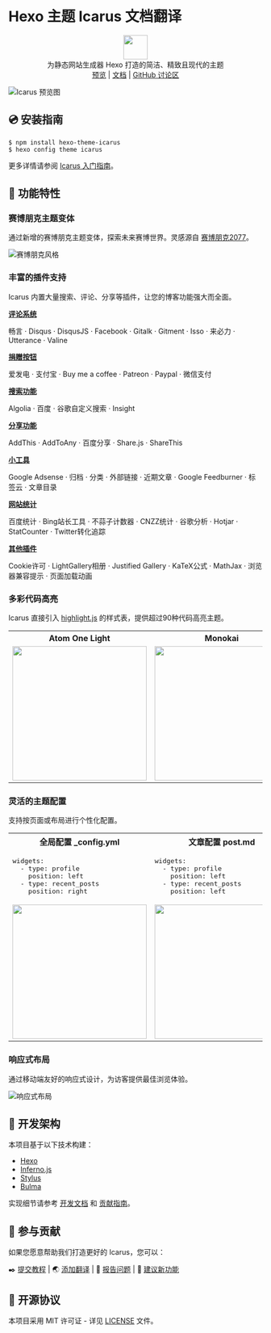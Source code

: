 # Hexo 主题 Icarus 文档翻译

<p align="center" class="mb-2">
<img class="not-gallery-item" height="48" src="https://ppoffice.github.io/hexo-theme-icarus/img/logo.svg">
<br> 为静态网站生成器 Hexo 打造的简洁、精致且现代的主题
<br>
<a href="https://ppoffice.github.io/hexo-theme-icarus/">预览</a> |
<a href="https://ppoffice.github.io/hexo-theme-icarus/categories/">文档</a> |
<a href="https://github.com/ppoffice/hexo-theme-icarus/discussions">GitHub 讨论区</a>
<br>
</p>

![](https://ppoffice.github.io/hexo-theme-icarus/gallery/preview.png?1 "Icarus 预览图")

## :cd: 安装指南

```shell
$ npm install hexo-theme-icarus
$ hexo config theme icarus
```

更多详情请参阅 [Icarus 入门指南](https://ppoffice.github.io/hexo-theme-icarus/uncategorized/getting-started-with-icarus/)。

## :gift: 功能特性

### 赛博朋克主题变体

通过新增的赛博朋克主题变体，探索未来赛博世界。灵感源自 [赛博朋克2077](https://www.cyberpunk.net)。

![赛博朋克风格](https://ppoffice.github.io/hexo-theme-icarus/gallery/screenshots/cyberpunk.png "Icarus 赛博朋克主题")

### 丰富的插件支持

Icarus 内置大量搜索、评论、分享等插件，让您的博客功能强大而全面。

**[评论系统](https://ppoffice.github.io/hexo-theme-icarus/categories/Plugins/Comment/)**

畅言 &middot; Disqus &middot; DisqusJS &middot; Facebook &middot; Gitalk &middot; Gitment &middot;
Isso &middot; 来必力 &middot; Utterance &middot; Valine

**[捐赠按钮](https://ppoffice.github.io/hexo-theme-icarus/categories/Plugins/Donation/)**

爱发电 &middot; 支付宝 &middot; Buy me a coffee &middot; Patreon &middot; Paypal &middot; 微信支付

**[搜索功能](https://ppoffice.github.io/hexo-theme-icarus/categories/Plugins/Search/)**

Algolia &middot; 百度 &middot; 谷歌自定义搜索 &middot; Insight

**[分享功能](https://ppoffice.github.io/hexo-theme-icarus/categories/Plugins/Share/)**

AddThis &middot; AddToAny &middot; 百度分享 &middot; Share.js &middot; ShareThis

**[小工具](https://ppoffice.github.io/hexo-theme-icarus/categories/Widgets/)**

Google Adsense &middot; 归档 &middot; 分类 &middot; 外部链接 &middot; 
近期文章 &middot; Google Feedburner &middot; 标签云 &middot; 文章目录

**[网站统计](https://ppoffice.github.io/hexo-theme-icarus/Plugins/Analytics/icarus-user-guide-web-analytics-plugins/)**

百度统计 &middot; Bing站长工具 &middot; 不蒜子计数器 &middot; CNZZ统计 &middot;
谷歌分析 &middot; Hotjar &middot; StatCounter &middot; Twitter转化追踪

**[其他插件](https://ppoffice.github.io/hexo-theme-icarus/categories/Plugins/)**

Cookie许可 &middot; LightGallery相册 &middot; Justified Gallery &middot; KaTeX公式 &middot; MathJax &middot;
浏览器兼容提示 &middot; 页面加载动画

### 多彩代码高亮

Icarus 直接引入 [highlight.js](https://highlightjs.org/) 的样式表，提供超过90种代码高亮主题。

<table>
    <tr>
        <th>Atom One Light</th>
        <th>Monokai</th>
        <th>Kimbie Dark</th>
    </tr>
    <tr>
        <td><img width="266" src="https://ppoffice.github.io/hexo-theme-icarus/gallery/code-highlight/atom-one-light.png?2"></td>
        <td><img width="266" src="https://ppoffice.github.io/hexo-theme-icarus/gallery/code-highlight/monokai.png?2"></td>
        <td><img width="266" src="https://ppoffice.github.io/hexo-theme-icarus/gallery/code-highlight/kimbie-dark.png?2"></td>
    </tr>
</table>

### 灵活的主题配置

支持按页面或布局进行个性化配置。

<div>
<table>
    <tr>
        <th>全局配置 _config.yml</th>
        <th>文章配置 post.md</th>
        <th>页面配置 _config.page.yml</th>
    </tr>
    <tr>
        <td>
<pre>widgets:
  - type: profile
    position: left
  - type: recent_posts
    position: right</pre>
        </td>
        <td>
<pre>widgets:
  - type: profile
    position: left
  - type: recent_posts
    position: left</pre>
        </td>
        <td>
<pre>widgets: null
 
 
 
</pre>
        </td>
    </tr>
    <tr>
        <td><img width="266" src="https://ppoffice.github.io/hexo-theme-icarus/gallery/screenshots/default-config.png"></td>
        <td><img width="266" src="https://ppoffice.github.io/hexo-theme-icarus/gallery/screenshots/post-config.png"></td>
        <td><img width="266" src="https://ppoffice.github.io/hexo-theme-icarus/gallery/screenshots/layout-config.png"></td>
    </tr>
</table>
</div>

### 响应式布局

通过移动端友好的响应式设计，为访客提供最佳浏览体验。

![响应式布局](https://ppoffice.github.io/hexo-theme-icarus/gallery/responsive.png)

## :hammer: 开发架构

本项目基于以下技术构建：

- [Hexo](https://hexo.io/)
- [Inferno.js](https://infernojs.org/)
- [Stylus](https://stylus-lang.com/)
- [Bulma](https://bulma.io/)

实现细节请参考 [开发文档](https://ppoffice.github.io/hexo-theme-icarus/categories/) 和 
[贡献指南](https://github.com/ppoffice/hexo-theme-icarus/blob/master/CONTRIBUTING.md)。

## :tada: 参与贡献

如果您愿意帮助我们打造更好的 Icarus，您可以：

:black_nib: [提交教程](https://github.com/ppoffice/hexo-theme-icarus/new/site/source/_posts) |
:earth_asia: [添加翻译](https://github.com/ppoffice/hexo-theme-icarus/tree/master/languages) |
:triangular_flag_on_post: [报告问题](https://github.com/ppoffice/hexo-theme-icarus/issues) |
:electric_plug: [建议新功能](https://github.com/ppoffice/hexo-theme-icarus/pulls)

## :memo: 开源协议

本项目采用 MIT 许可证 - 详见 [LICENSE](https://github.com/ppoffice/hexo-theme-icarus/blob/master/LICENSE) 文件。